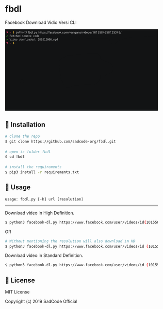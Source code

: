 # fbdl
Facebook Download Vidio Versi CLI

<p align="center">
<img src="https://raw.githubusercontent.com/sadcode-org/fbdl/master/Fb.png">
</a>
</p>

## :floppy_disk: Installation

```bash
# clone the repo
$ git clone https://github.com/sadcode-org/fbdl.git

# open is folder fbdl
$ cd fbdl

# install the requirements
$ pip3 install -r requirements.txt
```

## :hammer: Usage
```
usage: fbdl.py [-h] url [resolution]
```

---
Download video in High Definition.
```bash
$ python3 facebook-dl.py https://www.facebook.com/user/videos/id(1015584658125345)/ hd
```
OR
```bash
# Without mentioning the resolution will also download in HD
$ python3 facebook-dl.py https://www.facebook.com/user/videos/id (1015584658125345)/
```
Download video in Standard Definition.
```bash
$ python3 facebook-dl.py https://www.facebook.com/user/videos/id (10155846581253445)/ sd
```

## :scroll: License
MIT License

Copyright (c) 2019 SadCode Official
